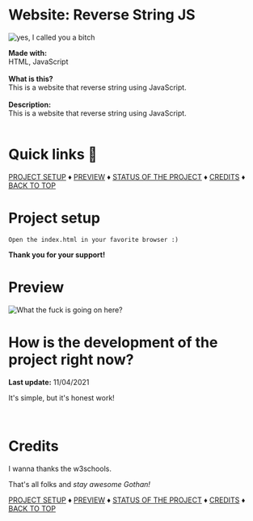 # Website: Reverse String JS

<img src="cool-banner-here-ma-good-bitch.png" alt="yes, I called you a bitch" />

<b>Made with:</b><br/>
HTML, JavaScript
<br/><br/>
<b>What is this?</b><br/>
This is a website that reverse string using JavaScript.
<br/><br/>
<b>Description:</b><br/>
This is a website that reverse string using JavaScript.
<br/><br/>
# Quick links &#128150;
  
[PROJECT SETUP](#Project-setup) &diams; [PREVIEW](#Preview) &diams; [STATUS OF THE PROJECT](#How-is-the-development-of-the-project-right-now) &diams; [CREDITS](#Credits) &diams; [BACK TO TOP](#website-reverse-string-js)


# Project setup
```
Open the index.html in your favorite browser :)
```

<b>Thank you for your support!</b>

# Preview
<img src="overview.png" alt="What the fuck is going on here?" />


# How is the development of the project right now?
<b>Last update:</b> 11/04/2021

It's simple, but it's honest work!

<br/>

# Credits

I wanna thanks the w3schools.

That's all folks and <i>stay awesome Gothan!</i>
  
[PROJECT SETUP](#Project-setup) &diams; [PREVIEW](#Preview) &diams; [STATUS OF THE PROJECT](#How-is-the-development-of-the-project-right-now) &diams; [CREDITS](#Credits) &diams; [BACK TO TOP](#website-reverse-string-js)
